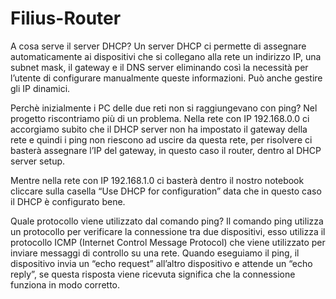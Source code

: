 # Filius-Router

A cosa serve il server DHCP?
Un server DHCP ci permette di assegnare automaticamente ai dispositivi che si collegano alla rete un indirizzo IP, una subnet mask, il gateway e il DNS server eliminando così la necessità per l’utente di configurare manualmente queste informazioni. Può anche gestire gli IP dinamici.


Perchè inizialmente i PC delle due reti non si raggiungevano con ping?
Nel progetto riscontriamo più di un problema. Nella rete con IP 192.168.0.0 ci accorgiamo subito che il DHCP server non ha impostato il gateway della rete e quindi i ping non riescono ad uscire da questa rete, per risolvere ci basterà assegnare l’IP del gateway, in questo caso il router, dentro al DHCP server setup.

Mentre nella rete con IP 192.168.1.0 ci basterà dentro il nostro notebook cliccare sulla casella “Use DHCP for configuration” data che in questo caso il DHCP è configurato bene.

Quale protocollo viene utilizzato dal comando ping?
Il comando ping utilizza un protocollo per verificare la connessione tra due dispositivi, esso utilizza il protocollo ICMP (Internet Control Message Protocol) che viene utilizzato per inviare messaggi di controllo su una rete. Quando eseguiamo il ping, il dispositivo invia un “echo request”  all’altro dispositivo e attende un “echo reply”, se questa risposta viene ricevuta significa che la connessione funziona in modo corretto.



